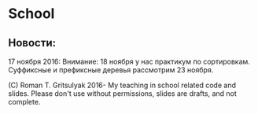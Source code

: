 # School

Новости:
--------
17 ноября 2016:
Внимание:
18 ноября у нас практикум по сортировкам.
Суффиксные и префиксные деревья рассмотрим 23 ноября.



(C) Roman T. Gritsulyak 2016-
My teaching in school related code and slides.
Please don't use without permissions, slides are drafts, and not complete.
